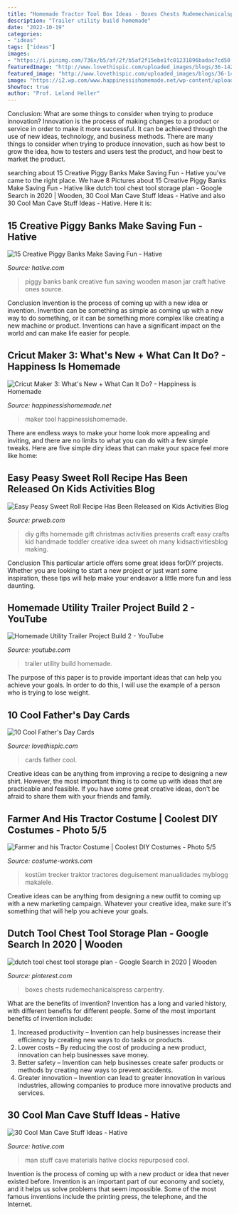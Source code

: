 ```yaml
---
title: "Homemade Tractor Tool Box Ideas - Boxes Chests Rudemechanicalspress Carpentry"
description: "Trailer utility build homemade"
date: "2022-10-19"
categories:
- "ideas"
tags: ["ideas"]
images:
- "https://i.pinimg.com/736x/b5/af/2f/b5af2f15ebe1fc01231896badac7cd50.jpg"
featuredImage: "http://www.lovethispic.com/uploaded_images/blogs/36-1428602828-4-3.jpg"
featured_image: "http://www.lovethispic.com/uploaded_images/blogs/36-1428602828-4-3.jpg"
image: "https://i2.wp.com/www.happinessishomemade.net/wp-content/uploads/2020/05/Cricut-Maker-Engraving-Tool-Everything-You-Need-to-Know-1-1365x2048.jpg"
ShowToc: true
author: "Prof. Leland Heller"
---
```



Conclusion: What are some things to consider when trying to produce innovation?
Innovation is the process of making changes to a product or service in order to make it more successful. It can be achieved through the use of new ideas, technology, and business methods. There are many things to consider when trying to produce innovation, such as how best to grow the idea, how to testers and users test the product, and how best to market the product.

	

		
searching about 15 Creative Piggy Banks Make Saving Fun - Hative you've came to the right place. We have 8 Pictures about 15 Creative Piggy Banks Make Saving Fun - Hative like dutch tool chest tool storage plan - Google Search in 2020 | Wooden, 30 Cool Man Cave Stuff Ideas - Hative and also 30 Cool Man Cave Stuff Ideas - Hative. Here it is:
		
    
## 15 Creative Piggy Banks Make Saving Fun - Hative

<img loading=lazy src="https://hative.com/wp-content/uploads/2014/11/creative-piggy-banks/7-creative-piggy-banks.jpg" onerror="this.onerror=null;this.src='https://tse1.mm.bing.net/th?id=OIP.EV6XLw_KY_gensrBalLh-wHaKX&amp;pid=15.1';" alt="15 Creative Piggy Banks Make Saving Fun - Hative">

_Source: hative.com_

>piggy banks bank creative fun saving wooden mason jar craft hative ones source. 

	

Conclusion
Invention is the process of coming up with a new idea or invention. Invention can be something as simple as coming up with a new way to do something, or it can be something more complex like creating a new machine or product. Inventions can have a significant impact on the world and can make life easier for people.

    
## Cricut Maker 3: What&#039;s New + What Can It Do? - Happiness Is Homemade

<img loading=lazy src="https://i2.wp.com/www.happinessishomemade.net/wp-content/uploads/2020/05/Cricut-Maker-Engraving-Tool-Everything-You-Need-to-Know-1-1365x2048.jpg" onerror="this.onerror=null;this.src='https://tse3.mm.bing.net/th?id=OIP.rqt8XK27Fc5HrDd63IWUZgHaLH&amp;pid=15.1';" alt="Cricut Maker 3: What&#039;s New + What Can It Do? - Happiness is Homemade">

_Source: happinessishomemade.net_

>maker tool happinessishomemade. 

	

There are endless ways to make your home look more appealing and inviting, and there are no limits to what you can do with a few simple tweaks. Here are five simple diry ideas that can make your space feel more like home:

    
## Easy Peasy Sweet Roll Recipe Has Been Released On Kids Activities Blog

<img loading=lazy src="http://ww1.prweb.com/prfiles/2013/12/02/11381832/101-DIY-Gift-Ideas-for-Kids.jpg" onerror="this.onerror=null;this.src='https://tse4.mm.bing.net/th?id=OIP.Yzk8xm063RiJyx0VNi0iSQHaLJ&amp;pid=15.1';" alt="Easy Peasy Sweet Roll Recipe Has Been Released on Kids Activities Blog">

_Source: prweb.com_

>diy gifts homemade gift christmas activities presents craft easy crafts kid handmade toddler creative idea sweet oh many kidsactivitiesblog making. 

	

Conclusion
This particular article offers some great ideas forDIY projects. Whether you are looking to start a new project or just want some inspiration, these tips will help make your endeavor a little more fun and less daunting.

    
## Homemade Utility Trailer Project Build 2 - YouTube

<img loading=lazy src="https://i.ytimg.com/vi/zjElyK3yazQ/maxresdefault.jpg" onerror="this.onerror=null;this.src='https://tse2.mm.bing.net/th?id=OIP.gBSlBoOKZwitZQ4_aRw5XgHaEK&amp;pid=15.1';" alt="Homemade Utility Trailer Project Build 2 - YouTube">

_Source: youtube.com_

>trailer utility build homemade. 

	

The purpose of this paper is to provide important ideas that can help you achieve your goals. In order to do this, I will use the example of a person who is trying to lose weight.

    
## 10 Cool Father&#039;s Day Cards

<img loading=lazy src="http://www.lovethispic.com/uploaded_images/blogs/36-1428602828-4-3.jpg" onerror="this.onerror=null;this.src='https://tse1.mm.bing.net/th?id=OIP.9NRBnAWEPJcLzBShRDs-LgHaID&amp;pid=15.1';" alt="10 Cool Father&#039;s Day Cards">

_Source: lovethispic.com_

>cards father cool. 

	

Creative ideas can be anything from improving a recipe to designing a new shirt. However, the most important thing is to come up with ideas that are practicable and feasible. If you have some great creative ideas, don't be afraid to share them with your friends and family.

    
## Farmer And His Tractor Costume | Coolest DIY Costumes - Photo 5/5

<img loading=lazy src="https://photos.costume-works.com/full/farmer_and_his_tractor4.jpg" onerror="this.onerror=null;this.src='https://tse3.mm.bing.net/th?id=OIP.7kASPiFn-K8vn2ZsY-hfBAHaL-&amp;pid=15.1';" alt="Farmer and his Tractor Costume | Coolest DIY Costumes - Photo 5/5">

_Source: costume-works.com_

>kostüm trecker traktor tractores deguisement manualidades myblogg makalele. 

	

Creative ideas can be anything from designing a new outfit to coming up with a new marketing campaign. Whatever your creative idea, make sure it's something that will help you achieve your goals.

    
## Dutch Tool Chest Tool Storage Plan - Google Search In 2020 | Wooden

<img loading=lazy src="https://i.pinimg.com/736x/b5/af/2f/b5af2f15ebe1fc01231896badac7cd50.jpg" onerror="this.onerror=null;this.src='https://tse4.mm.bing.net/th?id=OIP.ID0K24CGDNUa84_HGXQWxQHaJ4&amp;pid=15.1';" alt="dutch tool chest tool storage plan - Google Search in 2020 | Wooden">

_Source: pinterest.com_

>boxes chests rudemechanicalspress carpentry. 

	

What are the benefits of invention?
Invention has a long and varied history, with different benefits for different people. Some of the most important benefits of invention include: 
1) Increased productivity – Invention can help businesses increase their efficiency by creating new ways to do tasks or products. 
2) Lower costs – By reducing the cost of producing a new product, innovation can help businesses save money. 
3) Better safety – Invention can help businesses create safer products or methods by creating new ways to prevent accidents.
4) Greater innovation – Invention can lead to greater innovation in various industries, allowing companies to produce more innovative products and services.

    
## 30 Cool Man Cave Stuff Ideas - Hative

<img loading=lazy src="https://hative.com/wp-content/uploads/2015/06/man-cave-stuff/10-man-cave-stuff-ideas.jpg" onerror="this.onerror=null;this.src='https://tse1.mm.bing.net/th?id=OIP.ER72C-xR3WyDwueyhglFZwHaKU&amp;pid=15.1';" alt="30 Cool Man Cave Stuff Ideas - Hative">

_Source: hative.com_

>man stuff cave materials hative clocks repurposed cool. 

	

Invention is the process of coming up with a new product or idea that never existed before. Invention is an important part of our economy and society, and it helps us solve problems that seem impossible. Some of the most famous inventions include the printing press, the telephone, and the Internet.

